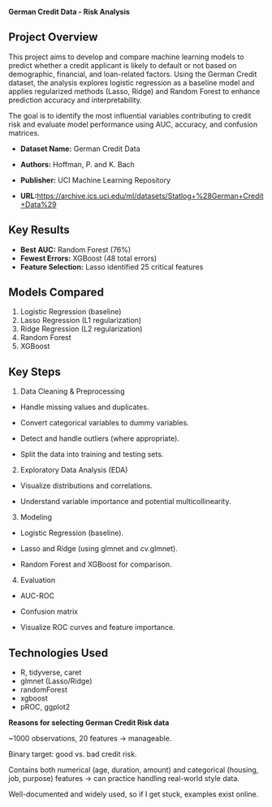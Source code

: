 **German Credit Data - Risk Analysis**


## Project Overview
This project aims to develop and compare machine learning models to predict whether a credit applicant is likely to default or not based on demographic, financial, and loan-related factors.
Using the German Credit dataset, the analysis explores logistic regression as a baseline model and applies regularized methods (Lasso, Ridge) and Random Forest to enhance prediction accuracy and interpretability.

The goal is to identify the most influential variables contributing to credit risk and evaluate model performance using AUC, accuracy, and confusion matrices.
- **Dataset Name:** German Credit Data

- **Authors:** Hoffman, P. and K. Bach

- **Publisher:** UCI Machine Learning Repository

- **URL:**<https://archive.ics.uci.edu/ml/datasets/Statlog+%28German+Credit+Data%29>


## Key Results
- **Best AUC:** Random Forest (76%)
- **Fewest Errors:** XGBoost (48 total errors)
- **Feature Selection:** Lasso identified 25 critical features

## Models Compared
1. Logistic Regression (baseline)
2. Lasso Regression (L1 regularization)
3. Ridge Regression (L2 regularization)
4. Random Forest
5. XGBoost

## Key Steps

1. Data Cleaning & Preprocessing

- Handle missing values and duplicates.

- Convert categorical variables to dummy variables.

- Detect and handle outliers (where appropriate).

- Split the data into training and testing sets.

2. Exploratory Data Analysis (EDA)

- Visualize distributions and correlations.

- Understand variable importance and potential multicollinearity.

3. Modeling

- Logistic Regression (baseline).

- Lasso and Ridge (using glmnet and cv.glmnet).

- Random Forest and XGBoost for comparison.

4. Evaluation

- AUC-ROC

- Confusion matrix

- Visualize ROC curves and feature importance.









## Technologies Used
- R, tidyverse, caret
- glmnet (Lasso/Ridge)
- randomForest
- xgboost
- pROC, ggplot2

**Reasons for selecting German Credit Risk data**

~1000 observations, 20 features → manageable.

Binary target: good vs. bad credit risk.

Contains both numerical (age, duration, amount) and categorical (housing, job, purpose) features → can practice handling real-world style data.

Well-documented and widely used, so if I get stuck, examples exist online.
